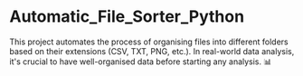 # Automatic_File_Sorter_Python
This project automates the process of organising files into different folders based on their extensions (CSV, TXT, PNG, etc.). In real-world data analysis, it's crucial to have well-organised data before starting any analysis. 📊
